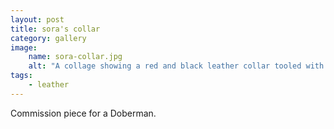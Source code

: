 ```yaml
---
layout: post
title: sora's collar
category: gallery
image: 
    name: sora-collar.jpg
    alt: "A collage showing a red and black leather collar tooled with roses and the name Sora. It's fully stitched with dark red stitching and has brass hardware."
tags:
    - leather
---
```


Commission piece for a Doberman.